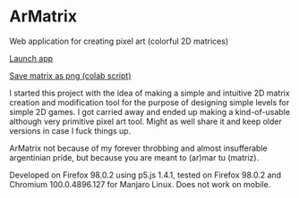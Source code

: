 # ArMatrix
Web application for creating pixel art (colorful 2D matrices)

[Launch app](https://tomobossi.github.io/ArMatrix/)

[Save matrix as png (colab script)](https://colab.research.google.com/drive/1qRBDwkCN8W6mFneWP2HQPpytjrkfFay9)

I started this project with the idea of making a simple and intuitive 2D matrix creation and modification tool for the purpose of designing simple levels for simple 2D games. 
I got carried away and ended up making a kind-of-usable although very primitive pixel art tool. Might as well share it and keep older versions in case I fuck things up.

ArMatrix not because of my forever throbbing and almost insufferable argentinian pride, but because you are meant to (ar)mar tu (matriz).

Developed on Firefox 98.0.2 using p5.js 1.4.1, tested on Firefox 98.0.2 and Chromium 100.0.4896.127 for Manjaro Linux. Does not work on mobile.
